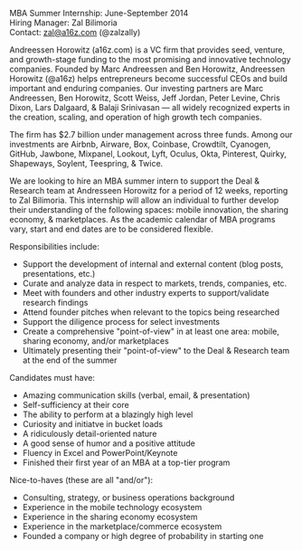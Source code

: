 MBA Summer Internship: June-September 2014 <br>
Hiring Manager: Zal Bilimoria <br>
Contact: zal@a16z.com (@zalzally) <br>

Andreessen Horowitz (a16z.com) is a VC firm that provides seed, venture, and growth-stage funding to the
most promising and innovative technology companies. Founded by Marc Andreessen and Ben Horowitz, Andreessen
Horowitz (@a16z) helps entrepreneurs become successful CEOs and build important and enduring companies. Our
investing partners are Marc Andreessen, Ben Horowitz, Scott Weiss, Jeff Jordan, Peter Levine, Chris Dixon,
Lars Dalgaard, & Balaji Srinivasan — all widely recognized experts in the creation, scaling, and operation
of high growth tech companies.

The firm has $2.7 billion under management across three funds. Among our investments are Airbnb, Airware,
Box, Coinbase, Crowdtilt, Cyanogen, GitHub, Jawbone, Mixpanel, Lookout, Lyft, Oculus, Okta, Pinterest,
Quirky, Shapeways, Soylent, Teespring, & Twice.

We are looking to hire an MBA summer intern to support the Deal & Research team at Andresseen Horowitz for
a period of 12 weeks, reporting to Zal Bilimoria. This internship will allow an individual to further
develop their understanding of the following spaces: mobile innovation, the sharing economy, & marketplaces.
As the academic calendar of MBA programs vary, start and end dates are to be considered flexible.

Responsibilities include:
- Support the development of internal and external content (blog posts, presentations, etc.)
- Curate and analyze data in respect to markets, trends, companies, etc.
- Meet with founders and other industry experts to support/validate research findings
- Attend founder pitches when relevant to the topics being researched
- Support the diligence process for select investments
- Create a comprehensive "point-of-view" in at least one area: mobile, sharing economy, and/or marketplaces
- Ultimately presenting their "point-of-view" to the Deal & Research team at the end of the summer

Candidates must have:
- Amazing communication skills (verbal, email, & presentation)
- Self-sufficiency at their core
- The ability to perform at a blazingly high level
- Curiosity and initiatve in bucket loads
- A ridiculously detail-oriented nature
- A good sense of humor and a positive attitude
- Fluency in Excel and PowerPoint/Keynote
- Finished their first year of an MBA at a top-tier program

Nice-to-haves (these are all "and/or"):
- Consulting, strategy, or business operations background
- Experience in the mobile technology ecosystem
- Experience in the sharing economy ecosystem
- Experience in the marketplace/commerce ecosystem
- Founded a company or high degree of probability in starting one
